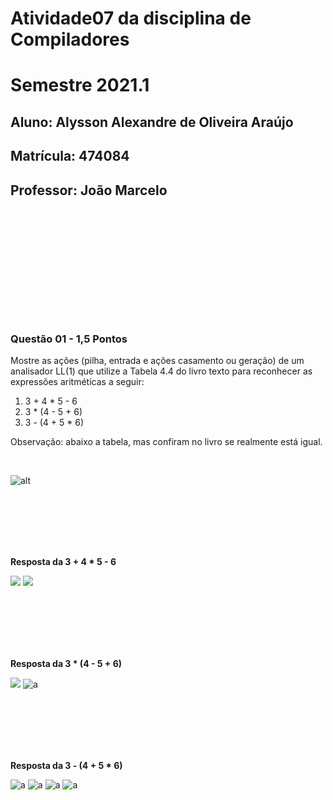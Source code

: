 # Atividade07 da disciplina de Compiladores
# Semestre 2021.1


## Aluno:     Alysson Alexandre de Oliveira Araújo
## Matrícula: 474084
## Professor: João Marcelo

#

<br>
<br>
<br>

<br>
<br>
<br>
<br>
<br>
<br>

### Questão 01 - 1,5 Pontos

Mostre as ações (pilha, entrada e ações casamento ou geração) de um analisador LL(1) que utilize a Tabela 4.4 do livro texto para reconhecer as expressões aritméticas a seguir:

1. 3 + 4 * 5 - 6
2. 3 * (4 - 5 + 6)
3. 3 - (4 + 5 * 6)



Observação: abaixo a tabela, mas confiram no livro se realmente está igual.

<br>

![alt](tabela_da_questao.png)



<br>
<br>
<br>
<br>
<br>



**Resposta da  3 + 4 * 5 - 6**

![](expressao_aritmetica1_p1.png)
![](expressao_aritmetica1_p2.png)



<br>
<br>
<br>
<br>
<br>

**Resposta da  3 * (4 - 5 + 6)**

![](expressao_aritmetica2_p1.png)
![a](expressao_aritmetica2_p2.png)

<br>
<br>
<br>
<br>
<br>

**Resposta da  3 - (4 + 5 * 6)**

![a](expressao_aritmetica3_p1.png)
![a](expressao_aritmetica3_p2.png)
![a](expressao_aritmetica3_p3.png)
![a](expressao_aritmetica3_p4.png)